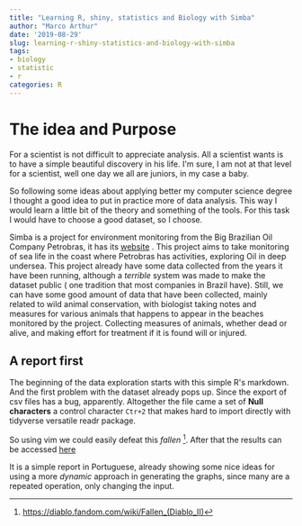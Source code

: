```yaml
---
title: "Learning R, shiny, statistics and Biology with Simba"
author: "Marco Arthur"
date: '2019-08-29'
slug: learning-r-shiny-statistics-and-biology-with-simba
tags:
- biology
- statistic
- r
categories: R
---
```


# The idea and Purpose

For a scientist is not difficult to appreciate analysis. All a scientist wants
is to have a simple beautiful discovery in his life. I'm sure, I am not at that
level for a scientist, well one day we all are juniors, in my case a baby.

So following some ideas about applying better my computer science degree I
thought a good idea to put in practice more of data analysis. This way I would
learn a little bit of the theory and something of the tools. For this task I
would have to choose a good dataset, so I choose.

Simba is a project for environment monitoring from the Big Brazilian Oil
Company Petrobras, it has its
[website](https://segurogis.petrobras.com.br/simba/web/) . This project aims to
take monitoring of sea life in the coast where Petrobras has activities,
exploring Oil in deep undersea. This project already have some data collected
from the years it have been running, although a *terrible* system was made to
make the dataset public ( one tradition that most companies in Brazil have).
Still, we can have some good amount of data that have been collected, mainly
related to wild animal conservation, with biologist taking notes and measures
for various animals that happens to appear in the beaches monitored by the
project. Collecting measures of animals, whether dead or alive, and making
effort for treatment if it is found will or injured.

## A report first

The beginning of the data exploration starts with this simple R's markdown. And
the first problem with the dataset already pops up. Since the export of csv
files has a bug, apparently. Altogether the file came a set of __Null characters__
a control character `Ctr+2` that makes hard to import directly with tidyverse
versatile readr package.

So using vim we could easily defeat this *fallen* [^1]. After that
the results can be accessed [here](http://rpubs.com/marcoarthur/simba)

It is a simple report in Portuguese, already showing some nice ideas for using
a more _dynamic_ approach in generating the graphs, since many are a repeated
operation, only changing the input.

[^1]: https://diablo.fandom.com/wiki/Fallen_(Diablo_II)
